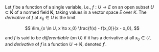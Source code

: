 Let $f$ be a function of a single variable, i.e., $f: U \to E$ on an open subset $U \subseteq \mathbf{K}$ of a normed field $\mathbf{K}$, taking values in a vector space $E$ over $K$. The *derivative* of $f$ at $x_0 \in U$ is the limit

$$
\lim_{x \in U, x \to x_0} \frac{f(x) - f(x_0)}{x - x_0},
$$

and $f$ is said to be *differentiable* (on $U$) if it has a derivative at all $x_0 \in U$, and *derivative* of $f$ is a function $U \to \mathbf{K}$, denoted $f'$.
